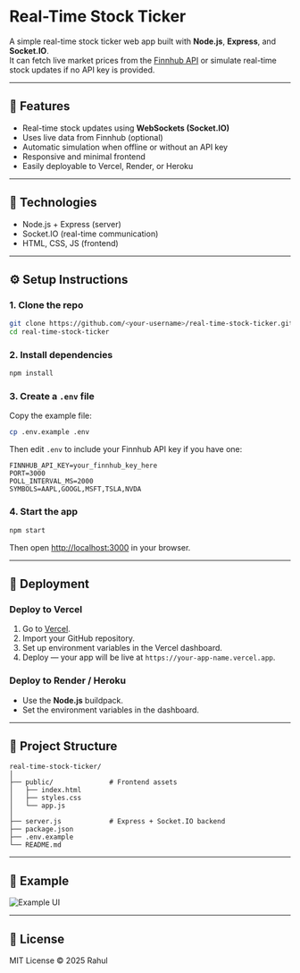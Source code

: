 # Real-Time Stock Ticker

A simple real-time stock ticker web app built with **Node.js**, **Express**, and **Socket.IO**.  
It can fetch live market prices from the [Finnhub API](https://finnhub.io/) or simulate real-time stock updates if no API key is provided.

---

## 🚀 Features
- Real-time stock updates using **WebSockets (Socket.IO)**
- Uses live data from Finnhub (optional)
- Automatic simulation when offline or without an API key
- Responsive and minimal frontend
- Easily deployable to Vercel, Render, or Heroku

---

## 🧰 Technologies
- Node.js + Express (server)
- Socket.IO (real-time communication)
- HTML, CSS, JS (frontend)

---

## ⚙️ Setup Instructions

### 1. Clone the repo
```bash
git clone https://github.com/<your-username>/real-time-stock-ticker.git
cd real-time-stock-ticker
```

### 2. Install dependencies
```bash
npm install
```

### 3. Create a `.env` file
Copy the example file:
```bash
cp .env.example .env
```

Then edit `.env` to include your Finnhub API key if you have one:
```
FINNHUB_API_KEY=your_finnhub_key_here
PORT=3000
POLL_INTERVAL_MS=2000
SYMBOLS=AAPL,GOOGL,MSFT,TSLA,NVDA
```

### 4. Start the app
```bash
npm start
```

Then open [http://localhost:3000](http://localhost:3000) in your browser.

---

## 📡 Deployment

### Deploy to Vercel
1. Go to [Vercel](https://vercel.com/).
2. Import your GitHub repository.
3. Set up environment variables in the Vercel dashboard.
4. Deploy — your app will be live at `https://your-app-name.vercel.app`.

### Deploy to Render / Heroku
- Use the **Node.js** buildpack.
- Set the environment variables in the dashboard.

---

## 📁 Project Structure
```
real-time-stock-ticker/
│
├── public/              # Frontend assets
│   ├── index.html
│   ├── styles.css
│   └── app.js
│
├── server.js            # Express + Socket.IO backend
├── package.json
├── .env.example
└── README.md
```

---

## 🧪 Example
![Example UI](https://user-images.githubusercontent.com/placeholder/stock-ticker-preview.png)

---

## 🪪 License
MIT License © 2025 Rahul
